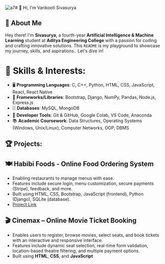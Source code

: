 ![a7](https://github.com/user-attachments/assets/9fc99afc-55ad-48cb-b0ee-b58f16ea8b4c)# 👋 Hi, I'm Varikooti Sivasurya

## 📌 About Me

Hey there! I'm **Sivasurya**, a fourth-year **Artificial Intelligence & Machine Learning** student at **Aditya Engineering College** with a passion for coding and crafting innovative solutions. This `README` is my playground to showcase my journey, skills, and aspirations.. Let's dive in! 

# 🚀 Skills & Interests:
- 🖥️ **Programming Languages**: C, C++, Python, HTML, CSS, JavaScript, React, React Native  
- 🧩 **Frameworks/Libraries**: Bootstrap, Django, NumPy, Pandas, Node.js, Express.js  
- 🗄️ **Databases**: MySQL, MongoDB  
- 🧰 **Developer Tools**: Git & GitHub, Google Colab, VS Code, Anaconda  
- 📚 **Academic Coursework**: Data Structures, Operating Systems (Windows, Unix/Linux), Computer Networks, OOP, DBMS  


## 🏆 Projects:

## 🍽️ Habibi Foods - Online Food Ordering System
- Enabling restaurants to manage menus with ease.
- Features include secure login, menu customization, secure payments (Stripe), feedback, and more.
- Built using HTML, CSS, Bootstrap, JavaScript (frontend), Python (Django), SQLite (database).
- [Project Link](https://github.com/varikootisivasurya/Online-Food-ordering)

## 🎬 Cinemax – Online Movie Ticket Booking
- Enables users to register, browse movies, select seats, and book tickets with an interactive and responsive interface.  
- Features include dynamic seat selection, real-time form validation, location-based theatre filtering, and multiple payment options.  
- Built using **HTML**, **CSS**,  and **JavaScript** 
